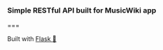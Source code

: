 ### Simple RESTful API built for MusicWiki app
===

Built with [Flask 💙](https://github.com/pallets/flask "Flask repo")
